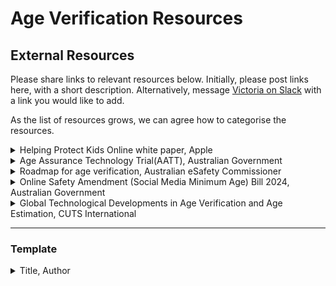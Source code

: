 # Age Verification Resources

## External Resources

Please share links to relevant resources below.
Initially, please post links here, with a short description. Alternatively, message [Victoria on Slack](https://oidf.slack.com/archives/D08EGRCBKL3) with a link you would like to add.

As the list of resources grows, we can agree how to categorise the resources.

<details>
<summary>Helping Protect Kids Online white paper, Apple</summary>

| Label:  | Value |
|---------|-------|
| Title:  | Helping Protect Kids Online. |
| Author: | Apple |
| Date:   | 2025-02 |
| Link:   | <https://developer.apple.com/support/downloads/Helping-Protect-Kids-Online-2025.pdf> [downloaded](Helping-Protect-Kids-Online-2025.pdf) |
| Notes:  | "Put parents in control by allowing them to share information about the age range of their kids with apps" |

</details>

<details>
<summary>Age Assurance Technology Trial(AATT), Australian Government</summary>

| Label:  | Value |
|---------|-------|
| Title:  | Age Assurance Technology Trial |
| Author: | Australian Government, Department of Infrastructure, Transport, Regional Development, Communications and the Arts |
| Date:   | 2024-11 |
| Link:   | https://ageassurance.com.au |
| Notes:  | The Australian Government has commissioned an age assurance trial to examine options to protect children from harmful content such as pornography and other online age-restricted services, as well as harms on social media. The trial has a number of components that will ultimately guide Government decision making. |

</details>

<details>
<summary>Roadmap for age verification, Australian eSafety Commissioner</summary>

| Label:  | Value |
|---------|-------|
| Title:  | Roadmap for age verification and complementary measures to prevent and mitigate harms to children from online pornography |
| Author: | Australian eSafety Commissioner |
| Date:   | 2023-08 |
| Link:   | https://www.esafety.gov.au/about-us/consultation-cooperation/age-verification#roadmap-background-report-and-response [report](https://www.esafety.gov.au/sites/default/files/2023-08/Age-verification-background-report.pdf) [downloaded](Age-verification-background-report.pdf) |
| Notes:  | On 1 June 2021, the previous Government announced its support for the recommendation of the House of Representatives Standing Committee on Social Policy and Legal Affairs that the eSafety Commissioner lead the development of a roadmap for the implementation of a regime of mandatory age verification for online pornography. |

</details>

<details>
<summary>Online Safety Amendment (Social Media Minimum Age) Bill 2024, Australian Government</summary>

| Label:  | Value |
|---------|-------|
| Title:  | Online Safety Amendment (Social Media Minimum Age) Bill 2024 – Fact sheet |
| Author: | Australian Government, The Department of Infrastructure, Transport, Regional Development, Communications and the Arts  |
| Date:   | 2024-12-04 |
| Link:   | [Fact Sheet](https://www.infrastructure.gov.au/department/media/publications/online-safety-amendment-social-media-minimum-age-bill-2024-fact-sheet) [downloaded](social-media-minimum-age-and-age-assurance-trial-fact-sheet.pdf), [Amendment](https://classic.austlii.edu.au/au/legis/cth/num_act/osammaa2024409/sch1.html) |
| Notes:  | The Australian Government is protecting young Australians at a critical stage of their development, through world-first social media age restrictions. The Online Safety Amendment (Social Media Minimum Age) Act 2024 introduces a mandatory minimum age of 16 for accounts on certain social media platforms, forming one part of a broader strategy to create safer digital spaces for everyone. |

</details>

<details>
<summary>Global Technological Developments in Age Verification and Age Estimation, CUTS International</summary>

| Label:  | Value |
|---------|-------|
| Title:  | Briefing Paper, Global Technological Developments in Age Verification and Age Estimation |
| Author: | CUTS International |
| Date:   |  2021 |
| Link:   |  https://cuts-ccier.org/pdf/bp-global-technological-developments-in-age-verification-and-age-estimation.pdf [downloaded](bp-global-technological-developments-in-age-verification-and-age-estimation.pdf)  |
| Notes:  | This Briefing Paper is authored by Prince Gupta, Research Associate, CUTS International and prepared as a part of the project ‘Highlighting Inclusive and Practical Mechanisms to Protect Children's Data.’ |

</details>

---

### Template

<details>
<summary>Title, Author</summary>

| Label:  | Value |
|---------|-------|
| Title:  |  |
| Author: |  |
| Date:   |  |
| Link:   |  |
| Notes:  |  |

</details>